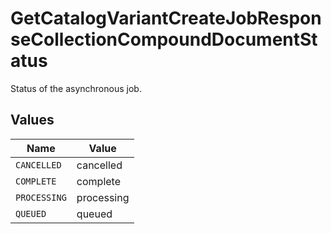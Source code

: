 # GetCatalogVariantCreateJobResponseCollectionCompoundDocumentStatus

Status of the asynchronous job.


## Values

| Name         | Value        |
| ------------ | ------------ |
| `CANCELLED`  | cancelled    |
| `COMPLETE`   | complete     |
| `PROCESSING` | processing   |
| `QUEUED`     | queued       |